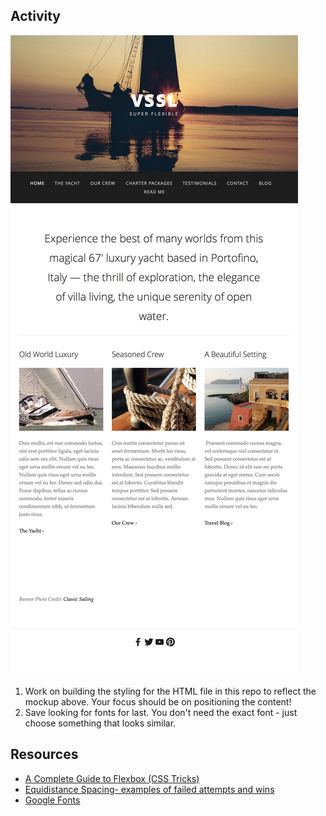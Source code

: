 ## Activity

![vssl](mockup.png)

1. Work on building the styling for the HTML file in this repo to reflect the mockup above. Your focus should be on positioning the content!
1. Save looking for fonts for last. You don't need the exact font - just choose something that looks similar.

## Resources

- [A Complete Guide to Flexbox (CSS Tricks)](https://css-tricks.com/snippets/css/a-guide-to-flexbox/) <br>
- [Equidistance Spacing- examples of failed attempts and wins](https://css-tricks.com/equidistant-objects-with-css/)
- [Google Fonts](https://fonts.google.com/)
